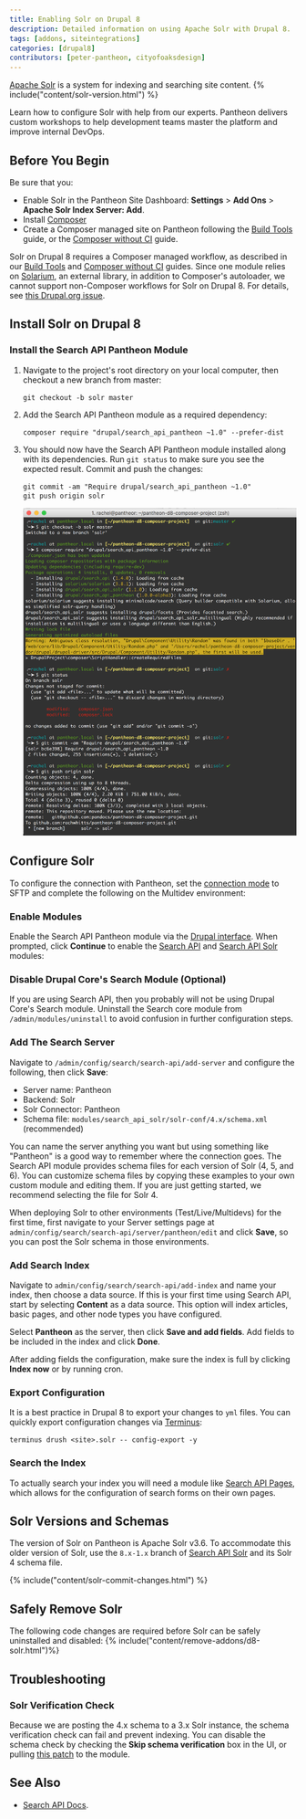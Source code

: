 ```yaml
---
title: Enabling Solr on Drupal 8
description: Detailed information on using Apache Solr with Drupal 8.
tags: [addons, siteintegrations]
categories: [drupal8]
contributors: [peter-pantheon, cityofoaksdesign]
---
```

[Apache Solr](/docs/solr) is a system for indexing and searching site content. {% include("content/solr-version.html") %}


<Enablement title="Get DevOps Training" link="https://pantheon.io/agencies/learn-pantheon?docs">

Learn how to configure Solr with help from our experts. Pantheon delivers custom workshops to help development teams master the platform and improve internal DevOps.

</Enablement>

## Before You Begin
Be sure that you:

* Enable Solr in the Pantheon Site Dashboard: **Settings** > **Add Ons** > **Apache Solr Index Server: Add**.
* Install [Composer](https://getcomposer.org/)
* Create a Composer managed site on Pantheon following the [Build Tools](/docs/guides/build-tools/) guide, or the [Composer without CI](/docs/guides/drupal-8-composer-no-ci/) guide.

<Alert title="Warning" type="danger">

Solr on Drupal 8 requires a Composer managed workflow, as described in our [Build Tools](/docs/guides/build-tools/) and [Composer without CI](/docs/guides/drupal-8-composer-no-ci/) guides. Since one module relies on [Solarium](http://www.solarium-project.org/), an external library, in addition to Composer's autoloader, we cannot support non-Composer workflows for Solr on Drupal 8. For details, see [this Drupal.org issue](https://www.drupal.org/node/2858750).

</Alert>

## Install Solr on Drupal 8

### Install the Search API Pantheon Module

1. Navigate to the project's root directory on your local computer, then checkout a new branch from master:

    ```
    git checkout -b solr master
    ```

2.  Add the Search API Pantheon module as a required dependency:

    ```
    composer require "drupal/search_api_pantheon ~1.0" --prefer-dist
    ```

3.  You should now have the Search API Pantheon module installed along with its dependencies. Run `git status` to make sure you see the expected result. Commit and push the changes:

    ```
    git commit -am "Require drupal/search_api_pantheon ~1.0"
    git push origin solr
    ```

    ![Require search API output](../docs/assets/images/composer-require-search_api_pantheon.png)


## Configure Solr
To configure the connection with Pantheon, set the [connection mode](/docs/sftp/#sftp-mode) to SFTP and complete the following on the Multidev environment:

### Enable Modules
Enable the Search API Pantheon module via the [Drupal interface](https://www.drupal.org/docs/8/extending-drupal-8/installing-contributed-modules-find-import-enable-configure-drupal-8#enable_your_mod). When prompted, click **Continue** to enable the [Search API](https://www.drupal.org/project/search_api) and [Search API Solr](https://www.drupal.org/project/search_api_solr) modules:


### Disable Drupal Core's Search Module (Optional)
If you are using Search API, then you probably will not be using Drupal Core's Search module. Uninstall the Search core module from `/admin/modules/uninstall` to avoid confusion in further configuration steps.

### Add The Search Server
Navigate to  `/admin/config/search/search-api/add-server` and configure the following, then click **Save**:

* Server name: Pantheon
* Backend: Solr
* Solr Connector: Pantheon
* Schema file: `modules/search_api_solr/solr-conf/4.x/schema.xml` (recommended)


You can name the server anything you want but using something like "Pantheon" is a good way to remember where the connection goes. The Search API module provides schema files for each version of Solr (4, 5, and 6). You can customize schema files by copying these examples to your own custom module and editing them. If you are just getting started, we recommend selecting the file for Solr 4.

When deploying Solr to other environments (Test/Live/Multidevs) for the first time, first navigate to your Server settings page at `admin/config/search/search-api/server/pantheon/edit` and click **Save**, so you can post the Solr schema in those environments.

### Add Search Index
Navigate to `admin/config/search/search-api/add-index` and name your index, then choose a data source. If this is your first time using Search API, start by selecting **Content** as a data source. This option will index articles, basic pages, and other node types you have configured.

Select **Pantheon** as the server, then click **Save and add fields**. Add fields to be included in the index and click **Done**.

After adding fields the configuration, make sure the index is full by clicking **Index now** or by running cron.

### Export Configuration
It is a best practice in Drupal 8 to export your changes to `yml` files. You can quickly export configuration changes via [Terminus](/docs/terminus):

```
terminus drush <site>.solr -- config-export -y
```

### Search the Index
To actually search your index you will need a module like [Search API Pages](https://www.drupal.org/project/search_api_page), which allows for the configuration of search forms on their own pages.


## Solr Versions and Schemas
The version of Solr on Pantheon is Apache Solr v3.6. To accommodate this older version of Solr, use the `8.x-1.x` branch of [Search API Solr](https://www.drupal.org/project/search_api_solr) and its Solr 4 schema file.

{% include("content/solr-commit-changes.html") %}

## Safely Remove Solr
The following code changes are required before Solr can be safely uninstalled and disabled:
{% include("content/remove-addons/d8-solr.html")%}

## Troubleshooting

### Solr Verification Check
Because we are posting the 4.x schema to a 3.x Solr instance, the schema verification check can fail and prevent indexing. You can disable the schema check by checking the **Skip schema verification** box in the UI, or pulling [this patch](https://www.drupal.org/project/search_api_solr/issues/3037213#comment-12996162) to the module.

## See Also

* [Search API Docs](https://www.drupal.org/node/1250878).
